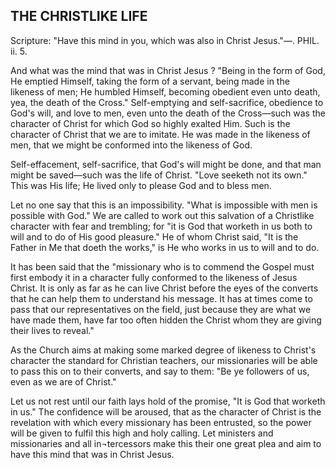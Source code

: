 ## THE CHRISTLIKE LIFE ##

Scripture: "Have this mind in you, which was also in Christ Jesus."—. PHIL. ii. 5.



And what was the mind that was in Christ Jesus ? "Being in the form of God, He emptied Himself, taking the form of a servant, being made in the likeness of men; He humbled Himself, becoming obedient even unto death, yea, the death of the Cross." Self-emptying and self-sacrifice, obedience to God's will, and love to men, even unto the death of the Cross—such was the character of Christ for which God so highly exalted Him. Such is the character of Christ that we are to imitate. He was made in the likeness of men, that we might be conformed into the likeness of God.



Self-effacement, self-sacrifice, that God's will might be done, and that man might be saved—such was the life of Christ. "Love seeketh not its own." This was His life; He lived only to please God and to bless men.



Let no one say that this is an impossibility. "What is impossible with men is possible with God." We are called to work out this salvation of a Christlike character with fear and trembling; for "it is God that worketh in us both to will and to do of His good pleasure." He of whom Christ said, "It is the Father in Me that doeth the works," is He who works in us to will and to do.



It has been said that the "missionary who is to commend the Gospel must first embody it in a character fully conformed to the likeness of Jesus Christ. It is only as far as he can live Christ before the eyes of the converts that he can help them to understand his message. It has at times come to pass that our representatives on the field, just because they are what we have made them, have far too often hidden the Christ whom they are giving their lives to reveal."



As the Church aims at making some marked degree of likeness to Christ's character the standard for Christian teachers, our missionaries will be able to pass this on to their converts, and say to them: "Be ye followers of us, even as we are of Christ."



Let us not rest until our faith lays hold of the promise, "It is God that worketh in us." The confidence will be aroused, that as the character of Christ is the revelation with which every missionary has been entrusted, so the power will be given to fulfil this high and holy calling. Let ministers and missionaries and all in¬tercessors make this their one great plea and aim to have this mind that was in Christ Jesus.

